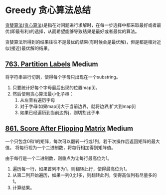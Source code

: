 # Greedy 贪心算法总结

[贪婪算法(贪心算法)](https://www.jianshu.com/p/fede80bad3f1)是指在对问题进行求解时，在每一步选择中都采取最好或者最优(即最有利)的选择，从而希望能够导致结果是最好或者最优的算法。

贪婪算法所得到的结果往往不是最优的结果(有时候会是最优解)，但是都是相对近似(接近)最优解的结果。




## [763. Partition Labels](/algorithms/cpp/partitionLabels/PartitionLabels.cpp) **Medium**

将字符串进行切割，使得每个字母只出现在一个substring。
1. 只要统计好每个字母最后出现的位置map[i]。
2. 然后使用贪心算法最小化子串：
    1. 从左至右遍历字母
    2. 对于字母i如果map[i]大于当前边界，就将边界j扩大到map[i]
    3. 如果已经遍历到当前边界j，则切割此子串




## [861. Score After Flipping Matrix](/algorithms/cpp/scoreAfterFlippingMatrix/ScoreAfterFlippingMatrix.cpp) **Medium**

一个只包含0和1的矩阵，每次可以翻转一行或1列，若干次操作后返回矩阵的最大值。
将每行视为一个二进制数，将每行相加得到矩阵值。

由于每行是一个二进制数，则重点为让每行最高位为1。
1. 遍历每一行，如果首列不为1，则翻转此行，使得最高位为1。
2. 从第二列开始遍历，如果一列0比1多，则翻转此列，使得高位列有尽量多的1。
3. 计算结果。



